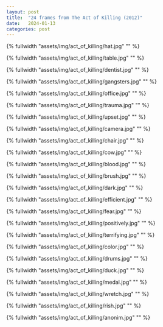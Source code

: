 ```yaml
---
layout: post
title:  "24 frames from The Act of Killing (2012)"
date:   2024-01-13
categories: post
---
```




{% fullwidth "assets/img/act_of_killing/hat.jpg" "" %}

{% fullwidth "assets/img/act_of_killing/table.jpg" "" %}

{% fullwidth "assets/img/act_of_killing/dentist.jpg" "" %}

{% fullwidth "assets/img/act_of_killing/gangsters.jpg" "" %}

{% fullwidth "assets/img/act_of_killing/office.jpg" "" %}

{% fullwidth "assets/img/act_of_killing/trauma.jpg" "" %}

{% fullwidth "assets/img/act_of_killing/upset.jpg" "" %}

{% fullwidth "assets/img/act_of_killing/camera.jpg" "" %}

{% fullwidth "assets/img/act_of_killing/chair.jpg" "" %}

{% fullwidth "assets/img/act_of_killing/cow.jpg" "" %}

{% fullwidth "assets/img/act_of_killing/blood.jpg" "" %}

{% fullwidth "assets/img/act_of_killing/brush.jpg" "" %}

{% fullwidth "assets/img/act_of_killing/dark.jpg" "" %}

{% fullwidth "assets/img/act_of_killing/efficient.jpg" "" %}

{% fullwidth "assets/img/act_of_killing/fear.jpg" "" %}

{% fullwidth "assets/img/act_of_killing/positively.jpg" "" %}

{% fullwidth "assets/img/act_of_killing/terrifying.jpg" "" %}

{% fullwidth "assets/img/act_of_killing/color.jpg" "" %}

{% fullwidth "assets/img/act_of_killing/drums.jpg" "" %}

{% fullwidth "assets/img/act_of_killing/duck.jpg" "" %}

{% fullwidth "assets/img/act_of_killing/medal.jpg" "" %}

{% fullwidth "assets/img/act_of_killing/wretch.jpg" "" %}

{% fullwidth "assets/img/act_of_killing/rish.jpg" "" %}

{% fullwidth "assets/img/act_of_killing/anonim.jpg" "" %}